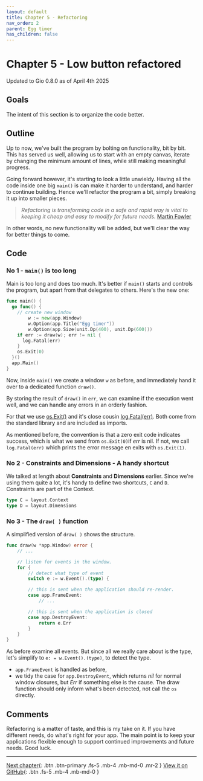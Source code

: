 ```yaml
---
layout: default
title: Chapter 5 - Refactoring
nav_order: 2
parent: Egg timer
has_children: false
---
```


# Chapter 5 - Low button refactored

Updated to Gio 0.8.0 as of April 4th 2025

## Goals

The intent of this section is to organize the code better.

## Outline

Up to now, we've built the program by bolting on functionality, bit by bit. This has served us well, allowing us to start with an empty canvas, iterate by changing the minimum amount of lines, while still making meaningful progress.

Going forward however, it's starting to look a little unwieldy. Having all the code inside one big `main()` is can make it harder to understand, and harder to continue building. Hence we'll refactor the program a bit, simply breaking it up into smaller pieces.

> _Refactoring is transforming code in a safe and rapid way is vital to keeping it cheap and easy to modify for future needs._
> [Martin Fowler](https://martinfowler.com/books/refactoring.html)

In other words, no new functionality will be added, but we'll clear the way for better things to come.

## Code

### No 1 - `main()` is too long

Main is too long and does too much. It's better if `main()` starts and controls the program, but apart from that delegates to others. Here's the new one:

```go
func main() {
  go func() {
    // create new window
		w := new(app.Window)
		w.Option(app.Title("Egg timer"))
		w.Option(app.Size(unit.Dp(400), unit.Dp(600)))
    if err := draw(w); err != nil {
      log.Fatal(err)
    }
    os.Exit(0)
  }()
  app.Main()
}
```

Now, inside `main()` we create a window `w` as before, and immediately hand it over to a dedicated function `draw()`.

By storing the result of `draw()` in `err`, we can examine if the execution went well, and we can handle any errors in an orderly fashion.

For that we use [os.Exit()](https://pkg.go.dev/os?utm_source=gopls#Exit) and it's close cousin [log.Fatal(err)](https://pkg.go.dev/log?utm_source=gopls#Fatal). Both come from the standard library and are included as imports.

As mentioned before, the convention is that a zero exit code indicates success, which is what we send from `os.Exit(0)`if _err_ is nil. If not, we call `log.Fatal(err)` which prints the error message en exits with `os.Exit(1)`.

### No 2 - Constraints and Dimensions - A handy shortcut

We talked at length about **Constraints** and **Dimensions** earlier. Since we're using them quite a lot, it's handy to define two shortcuts, `C` and `D`. Constraints are part of the Context.

```go
type C = layout.Context
type D = layout.Dimensions
```

### No 3 - The `draw( )` function

A simplified version of `draw( )` shows the structure.

```go
func draw(w *app.Window) error {
    // ...

    // listen for events in the window.
    for {
        // detect what type of event
        switch e := w.Event().(type) {

        // this is sent when the application should re-render.
        case app.FrameEvent:
            // ...

        // this is sent when the application is closed
        case app.DestroyEvent:
            return e.Err
        }
    }
}
```

As before examine all events. But since all we really care about is the type, let's simplify to `e: = w.Event().(type)`, to detect the type.

- `app.FrameEvent` is handled as before,
- we tidy the case for `app.DestroyEvent`, which returns _nil_ for normal window closures, but _Err_ if something else is the cause. The draw function should only inform what's been detected, not call the `os` directly.

## Comments

Refactoring is a matter of taste, and this is my take on it. If you have different needs, do what's right for your app. The main point is to keep your applications flexible enough to support continued improvements and future needs. Good luck.

---

[Next chapter](06_button_low_margin.md){: .btn .btn-primary .fs-5 .mb-4 .mb-md-0 .mr-2 }
[View it on GitHub](https://github.com/jonegil/gui-with-gio/tree/main/egg_timer){: .btn .fs-5 .mb-4 .mb-md-0 }
